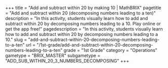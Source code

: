 +++
title = "Add and subtract within 20 by making 10 | MathBRIX"
pagetitle = "Add and subtract within 20 (decomposing numbers leading to a ten)"
description = "In this activity, students visually learn how to add and subtract within 20 by decomposing numbers leading to a 10. Play online or get the app free!"
pagedescription = "In this activity, students visually learn how to add and subtract within 20 by decomposing numbers leading to a 10."
slug = "add-and-subtract-within-20-decomposing-numbers-leading-to-a-ten"
url = "/1st-grade/add-and-subtract-within-20-decomposing-numbers-leading-to-a-ten"
grade = "1st Grade"
category = "Operations"
gametype = "BRIX_MASTER"
subgametype = "ADD_SUB_WITHIN_20_3_NUMBERS_DECOMPOSING"
+++
